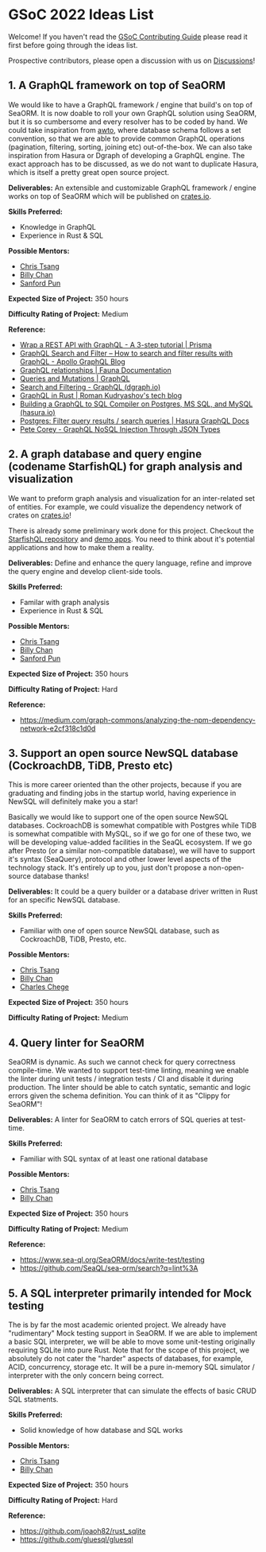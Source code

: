 # GSoC 2022 Ideas List

Welcome! If you haven't read the [GSoC Contributing Guide](CONTRIBUTING.md) please read it first before going through the ideas list.

Prospective contributors, please open a discussion with us on [Discussions](https://github.com/SeaQL/summer-of-code/discussions)!

## 1. A GraphQL framework on top of SeaORM

We would like to have a GraphQL framework / engine that build's on top of SeaORM. It is now doable to roll your own GraphQL solution using SeaORM, but it is so cumbersome and every resolver has to be coded by hand. We could take inspiration from [awto](https://github.com/awto-rs/awto), where database schema follows a set convention, so that we are able to provide common GraphQL operations (pagination, filtering, sorting, joining etc) out-of-the-box. We can also take inspiration from Hasura or Dgraph of developing a GraphQL engine. The exact approach has to be discussed, as we do not want to duplicate Hasura, which is itself a pretty great open source project.

**Deliverables:** An extensible and customizable GraphQL framework / engine works on top of SeaORM which will be published on [crates.io](https://crates.io/).

**Skills Preferred:**

- Knowledge in GraphQL
- Experience in Rust & SQL

**Possible Mentors:**

- [Chris Tsang](https://github.com/tyt2y3)
- [Billy Chan](https://github.com/billy1624)
- [Sanford Pun](https://github.com/shpun817)

**Expected Size of Project:** 350 hours

**Difficulty Rating of Project:** Medium

**Reference:**

- [Wrap a REST API with GraphQL - A 3-step tutorial | Prisma](https://www.prisma.io/blog/how-to-wrap-a-rest-api-with-graphql-8bf3fb17547d)
- [GraphQL Search and Filter &ndash; How to search and filter results with GraphQL - Apollo GraphQL Blog](https://www.apollographql.com/blog/graphql/filtering/how-to-search-and-filter-results-with-graphql/)
- [GraphQL relationships | Fauna Documentation](https://docs.fauna.com/fauna/current/api/graphql/relationships)
- [Queries and Mutations | GraphQL](https://graphql.org/learn/queries/)
- [Search and Filtering - GraphQL (dgraph.io)](https://dgraph.io/docs/graphql/queries/search-filtering/#filter-a-query-for-a-range-of-objects-with-between)
- [GraphQL in Rust | Roman Kudryashov&#39;s tech blog](https://romankudryashov.com/blog/2020/12/graphql-rust/)
- [Building a GraphQL to SQL Compiler on Postgres, MS SQL, and MySQL (hasura.io)](https://hasura.io/blog/building-a-graphql-to-sql-compiler-on-postgres-ms-sql-and-mysql/)
- [Postgres: Filter query results / search queries | Hasura GraphQL Docs](https://hasura.io/docs/latest/graphql/core/databases/postgres/queries/query-filters.html)
- [Pete Corey - GraphQL NoSQL Injection Through JSON Types](http://www.petecorey.com/blog/2017/06/12/graphql-nosql-injection-through-json-types/)

## 2. A graph database and query engine (codename StarfishQL) for graph analysis and visualization

We want to preform graph analysis and visualization for an inter-related set of entities. For example, we could visualize the dependency network of crates on [crates.io](https://crates.io/)!

There is already some preliminary work done for this project. Checkout the [StarfishQL repository](https://github.com/SeaQL/starfish-ql) and [demo apps](https://starfish-ql.sea-ql.org/). You need to think about it's potential applications and how to make them a reality.

**Deliverables:** Define and enhance the query language, refine and improve the query engine and develop client-side tools.

**Skills Preferred:**

- Familar with graph analysis
- Experience in Rust & SQL

**Possible Mentors:**

- [Chris Tsang](https://github.com/tyt2y3)
- [Billy Chan](https://github.com/billy1624)
- [Sanford Pun](https://github.com/shpun817)

**Expected Size of Project:** 350 hours

**Difficulty Rating of Project:** Hard

**Reference:**

- https://medium.com/graph-commons/analyzing-the-npm-dependency-network-e2cf318c1d0d

## 3. Support an open source NewSQL database (CockroachDB, TiDB, Presto etc)

This is more career oriented than the other projects, because if you are graduating and finding jobs in the startup world, having experience in NewSQL will definitely make you a star!

Basically we would like to support one of the open source NewSQL databases. CockroachDB is somewhat compatible with Postgres while TiDB is somewhat compatible with MySQL, so if we go for one of these two, we will be developing value-added facilities in the SeaQL ecosystem. If we go after Presto (or a similar non-compatible database), we will have to support it's syntax (SeaQuery), protocol and other lower level aspects of the technology stack. It's entirely up to you, just don't propose a non-open-source database thanks!

**Deliverables:** It could be a query builder or a database driver written in Rust for an specific NewSQL database.

**Skills Preferred:**

- Familiar with one of open source NewSQL database, such as CockroachDB, TiDB, Presto, etc.

**Possible Mentors:**

- [Chris Tsang](https://github.com/tyt2y3)
- [Billy Chan](https://github.com/billy1624)
- [Charles Chege](https://github.com/charleschege)

**Expected Size of Project:** 350 hours

**Difficulty Rating of Project:** Medium

## 4. Query linter for SeaORM

SeaORM is dynamic. As such we cannot check for query correctness compile-time. We wanted to support test-time linting, meaning we enable the linter during unit tests / integration tests / CI and disable it during production. The linter should be able to catch syntatic, semantic and logic errors given the schema definition. You can think of it as "Clippy for SeaORM"!

**Deliverables:** A linter for SeaORM to catch errors of SQL queries at test-time.

**Skills Preferred:**

- Familiar with SQL syntax of at least one rational database

**Possible Mentors:**

- [Chris Tsang](https://github.com/tyt2y3)
- [Billy Chan](https://github.com/billy1624)

**Expected Size of Project:** 350 hours

**Difficulty Rating of Project:** Medium

**Reference:**

- https://www.sea-ql.org/SeaORM/docs/write-test/testing
- https://github.com/SeaQL/sea-orm/search?q=lint%3A

## 5. A SQL interpreter primarily intended for Mock testing 

The is by far the most academic oriented project. We already have "rudimentary" Mock testing support in SeaORM. If we are able to implement a basic SQL interpreter, we will be able to move some unit-testing originally requiring SQLite into pure Rust. Note that for the scope of this project, we absolutely do not cater the "harder" aspects of databases, for example, ACID, concurrency, storage etc. It will be a pure in-memory SQL simulator / interpreter with the only concern being correct.

**Deliverables:** A SQL interpreter that can simulate the effects of basic CRUD SQL statments.

**Skills Preferred:**

- Solid knowledge of how database and SQL works

**Possible Mentors:**

- [Chris Tsang](https://github.com/tyt2y3)
- [Billy Chan](https://github.com/billy1624)

**Expected Size of Project:** 350 hours

**Difficulty Rating of Project:** Hard

**Reference:**

- https://github.com/joaoh82/rust_sqlite
- https://github.com/gluesql/gluesql
